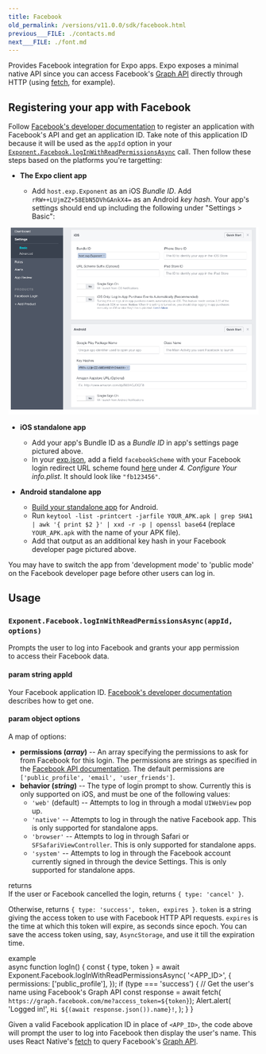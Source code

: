 ```yaml
---
title: Facebook
old_permalink: /versions/v11.0.0/sdk/facebook.html
previous___FILE: ./contacts.md
next___FILE: ./font.md
---
```


Provides Facebook integration for Expo apps. Expo exposes a minimal native API since you can access Facebook's [Graph API](https://developers.facebook.com/docs/graph-api) directly through HTTP (using [fetch](https://facebook.github.io/react-native/docs/network.html#fetch), for example).

## Registering your app with Facebook

Follow [Facebook's developer documentation](https://developers.facebook.com/docs/apps/register) to register an application with Facebook's API and get an application ID. Take note of this application ID because it will be used as the `appId` option in your [`Exponent.Facebook.logInWithReadPermissionsAsync`](#exponentfacebookloginwithreadpermissionsasync "Exponent.Facebook.logInWithReadPermissionsAsync") call. Then follow these steps based on the platforms you're targetting:

-   **The Expo client app**

    -   Add `host.exp.Exponent` as an iOS _Bundle ID_. Add `rRW++LUjmZZ+58EbN5DVhGAnkX4=` as an Android _key hash_. Your app's settings should end up including the following under "Settings > Basic":

[![](./facebook-app-settings.png)](/_images/facebook-app-settings.png)

-   **iOS standalone app**

    -   Add your app's Bundle ID as a _Bundle ID_ in app's settings page pictured above.
    -   In your [exp.json](../guides/configuration.html#exp), add a field `facebookScheme` with your Facebook login redirect URL scheme found [here](https://developers.facebook.com/docs/facebook-login/ios) under _4. Configure Your info.plist_. It should look like `"fb123456"`.

-   **Android standalone app**

    -   [Build your standalone app](../guides/building-standalone-apps.html#building-standalone-apps) for Android.
    -   Run `keytool -list -printcert -jarfile YOUR_APK.apk | grep SHA1 | awk '{ print $2 }' | xxd -r -p | openssl base64` (replace `YOUR_APK.apk` with the name of your APK file).
    -   Add that output as an additional key hash in your Facebook developer page pictured above.

You may have to switch the app from 'development mode' to 'public mode' on the Facebook developer page before other users can log in.

## Usage

### `Exponent.Facebook.logInWithReadPermissionsAsync(appId, options)`

Prompts the user to log into Facebook and grants your app permission  
to access their Facebook data.

#### param string appId

Your Facebook application ID. [Facebook's developer documentation](https://developers.facebook.com/docs/apps/register) describes how to get one.

#### param object options

A map of options:

-   **permissions (_array_)** -- An array specifying the permissions to ask for from Facebook for this login. The permissions are strings as specified in the [Facebook API documentation](https://developers.facebook.com/docs/facebook-login/permissions). The default permissions are `['public_profile', 'email', 'user_friends']`.
-   **behavior (_string_)** -- The type of login prompt to show. Currently this is only supported on iOS, and must be one of the following values:
    -   `'web'` (default) -- Attempts to log in through a modal `UIWebView` pop up.
    -   `'native'` -- Attempts to log in through the native Facebook app. This is only supported for standalone apps.
    -   `'browser'` -- Attempts to log in through Safari or `SFSafariViewController`. This is only supported for standalone apps.
    -   `'system'` -- Attempts to log in through the Facebook account currently signed in through the device Settings. This is only supported for standalone apps.

returns  
If the user or Facebook cancelled the login, returns `{ type: 'cancel' }`.

Otherwise, returns `{ type: 'success', token, expires }`. `token` is a string giving the access token to use with Facebook HTTP API requests. `expires` is the time at which this token will expire, as seconds since epoch. You can save the access token using, say, `AsyncStorage`, and use it till the expiration time.

example  
    async function logIn() {
      const { type, token } = await Exponent.Facebook.logInWithReadPermissionsAsync(
        '&lt;APP_ID>', {
          permissions: ['public_profile'],
        });
      if (type === 'success') {
        // Get the user's name using Facebook's Graph API
        const response = await fetch(
          `https://graph.facebook.com/me?access_token=${token}`);
        Alert.alert(
          'Logged in!',
          `Hi ${(await response.json()).name}!`,
        );
      }
    }

Given a valid Facebook application ID in place of `<APP_ID>`, the code above will prompt the user to log into Facebook then display the user's name. This uses React Native's [fetch](https://facebook.github.io/react-native/docs/network.html#fetch) to query Facebook's [Graph API](https://developers.facebook.com/docs/graph-api).
